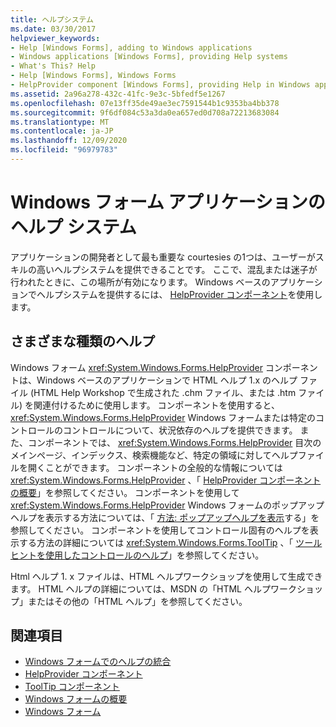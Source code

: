 ```yaml
---
title: ヘルプシステム
ms.date: 03/30/2017
helpviewer_keywords:
- Help [Windows Forms], adding to Windows applications
- Windows applications [Windows Forms], providing Help systems
- What's This? Help
- Help [Windows Forms], Windows Forms
- HelpProvider component [Windows Forms], providing Help in Windows applications
ms.assetid: 2a96a278-432c-41fc-9e3c-5bfedf5e1267
ms.openlocfilehash: 07e13ff35de49ae3ec7591544b1c9353ba4bb378
ms.sourcegitcommit: 9f6df084c53a3da0ea657ed0d708a72213683084
ms.translationtype: MT
ms.contentlocale: ja-JP
ms.lasthandoff: 12/09/2020
ms.locfileid: "96979783"
---
```

# <a name="help-systems-in-windows-forms-applications"></a>Windows フォーム アプリケーションのヘルプ システム
アプリケーションの開発者として最も重要な courtesies の1つは、ユーザーがスキルの高いヘルプシステムを提供できることです。 ここで、混乱または迷子が行われたときに、この場所が有効になります。 Windows ベースのアプリケーションでヘルプシステムを提供するには、 [HelpProvider コンポーネント](../controls/helpprovider-component-windows-forms.md)を使用します。  
  
## <a name="different-types-of-help"></a>さまざまな種類のヘルプ  
 Windows フォーム <xref:System.Windows.Forms.HelpProvider> コンポーネントは、Windows ベースのアプリケーションで HTML ヘルプ 1.x のヘルプ ファイル (HTML Help Workshop で生成された .chm ファイル、または .htm ファイル) を関連付けるために使用します。 コンポーネントを使用すると、 <xref:System.Windows.Forms.HelpProvider> Windows フォームまたは特定のコントロールのコントロールについて、状況依存のヘルプを提供できます。 また、コンポーネントでは、 <xref:System.Windows.Forms.HelpProvider> 目次のメインページ、インデックス、検索機能など、特定の領域に対してヘルプファイルを開くことができます。 コンポーネントの全般的な情報については <xref:System.Windows.Forms.HelpProvider> 、「 [HelpProvider コンポーネントの概要](../controls/helpprovider-component-overview-windows-forms.md)」を参照してください。 コンポーネントを使用して <xref:System.Windows.Forms.HelpProvider> Windows フォームのポップアップヘルプを表示する方法については、「 [方法: ポップアップヘルプを表示](how-to-display-pop-up-help.md)する」を参照してください。 コンポーネントを使用してコントロール固有のヘルプを表示する方法の詳細については <xref:System.Windows.Forms.ToolTip> 、「 [ツールヒントを使用したコントロールのヘルプ](control-help-using-tooltips.md)」を参照してください。  
  
 Html ヘルプ 1. x ファイルは、HTML ヘルプワークショップを使用して生成できます。 HTML ヘルプの詳細については、MSDN の「HTML ヘルプワークショップ」またはその他の「HTML ヘルプ」を参照してください。  
  
## <a name="see-also"></a>関連項目

- [Windows フォームでのヘルプの統合](integrating-user-help-in-windows-forms.md)
- [HelpProvider コンポーネント](../controls/helpprovider-component-windows-forms.md)
- [ToolTip コンポーネント](../controls/tooltip-component-windows-forms.md)
- [Windows フォームの概要](../windows-forms-overview.md)
- [Windows フォーム](../index.yml)
